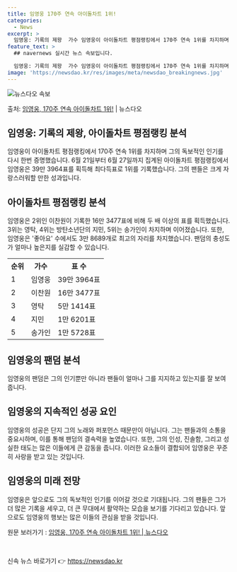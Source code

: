```yaml
---
title: 임영웅 170주 연속 아이돌차트 1위!
categories:
  - News
excerpt: >
  임영웅: 기록의 제왕  가수 임영웅이 아이돌차트 평점랭킹에서 170주 연속 1위를 차지하며 그의 독보적인 인…
feature_text: >
  ## navernews 실시간 뉴스 속보입니다.

  임영웅: 기록의 제왕  가수 임영웅이 아이돌차트 평점랭킹에서 170주 연속 1위를 차지하며 그의 독보적인 인…
image: 'https://newsdao.kr/res/images/meta/newsdao_breakingnews.jpg'
---
```


![뉴스다오 속보](https://newsdao.kr/res/images/meta/newsdao_breakingnews.jpg)

<p>출처: <a href="https://newsdao.kr/4520" rel="dofollow">임영웅, 170주 연속 아이돌차트 1위!</a> | 뉴스다오</p>

<h2>임영웅: 기록의 제왕, 아이돌차트 평점랭킹 분석</h2>

임영웅이 아이돌차트 평점랭킹에서 170주 연속 1위를 차지하며 그의 독보적인 인기를 다시 한번 증명했습니다. 6월 21일부터 6월 27일까지 집계된 아이돌차트 평점랭킹에서 임영웅은 39만 3964표를 획득해 최다득표로 1위를 기록했습니다. 그의 팬들은 크게 자랑스러워할 만한 성과입니다.

<h2>아이돌차트 평점랭킹 분석</h2>
임영웅은 2위인 이찬원이 기록한 16만 3477표에 비해 두 배 이상의 표를 획득했습니다. 3위는 영탁, 4위는 방탄소년단의 지민, 5위는 송가인이 차지하며 이어졌습니다. 또한, 임영웅은 '좋아요' 수에서도 3만 8689개로 최고의 자리를 차지했습니다. 팬덤의 충성도가 얼마나 높은지를 실감할 수 있습니다.

<table>
  <tr>
    <th>순위</th>
    <th>가수</th>
    <th>표 수</th>
  </tr>
  <tr>
    <td>1</td>
    <td>임영웅</td>
    <td>39만 3964표</td>
  </tr>
  <tr>
    <td>2</td>
    <td>이찬원</td>
    <td>16만 3477표</td>
  </tr>
  <tr>
    <td>3</td>
    <td>영탁</td>
    <td>5만 1414표</td>
  </tr>
  <tr>
    <td>4</td>
    <td>지민</td>
    <td>1만 6201표</td>
  </tr>
  <tr>
    <td>5</td>
    <td>송가인</td>
    <td>1만 5728표</td>
  </tr>
</table>

<h2>임영웅의 팬덤 분석</h2>
임영웅의 팬덤은 그의 인기뿐만 아니라 팬들이 얼마나 그를 지지하고 있는지를 잘 보여줍니다.

<h2>임영웅의 지속적인 성공 요인</h2>
임영웅의 성공은 단지 그의 노래와 퍼포먼스 때문만이 아닙니다. 그는 팬들과의 소통을 중요시하며, 이를 통해 팬덤의 결속력을 높였습니다. 또한, 그의 인성, 진솔함, 그리고 성실한 태도는 많은 이들에게 큰 감동을 줍니다. 이러한 요소들이 결합되어 임영웅은 꾸준히 사랑을 받고 있는 것입니다.

<h2>임영웅의 미래 전망</h2>
임영웅은 앞으로도 그의 독보적인 인기를 이어갈 것으로 기대됩니다. 그의 팬들은 그가 더 많은 기록을 세우고, 더 큰 무대에서 활약하는 모습을 보기를 기다리고 있습니다. 앞으로도 임영웅의 행보는 많은 이들의 관심을 받을 것입니다.

원문 보러가기 : <a href="https://newsdao.kr/4520">임영웅, 170주 연속 아이돌차트 1위! | 뉴스다오</a>

<p data-ke-size="size16">&nbsp;</p> 

신속 뉴스 바로가기 👉 <a href="https://newsdao.kr" rel="dofollow">https://newsdao.kr</a>


